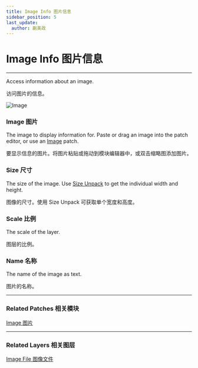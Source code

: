 ```yaml
---
title: Image Info 图片信息
sidebar_position: 5
last_update:
  author: 蒯美政
---
```


# Image Info 图片信息

---

Access information about an image.

访问图片的信息。

![Image](@site/static/img/docs/Utility/image-info.png)

### Image 图片

The image to display information for. Paste or drag an image into the patch editor, or use an [Image](./Image.md) patch.

要显示信息的图片。将图片粘贴或拖动到模块编辑器中，或双击缩略图添加图片。

### Size 尺寸

The size of the image. Use [Size Unpack](./Point%20Unpack.md) to get the individual width and height.

图像的尺寸。使用 Size Unpack 可获取单个宽度和高度。

### Scale 比例

The scale of the layer.

图层的比例。

### Name 名称

The name of the image as text.

图片的名称。

---

### Related Patches 相关模块

[Image 图片](./Image.md)

---

### Related Layers 相关图层

[Image File 图像文件](./../Layer/Image%20File.md)

